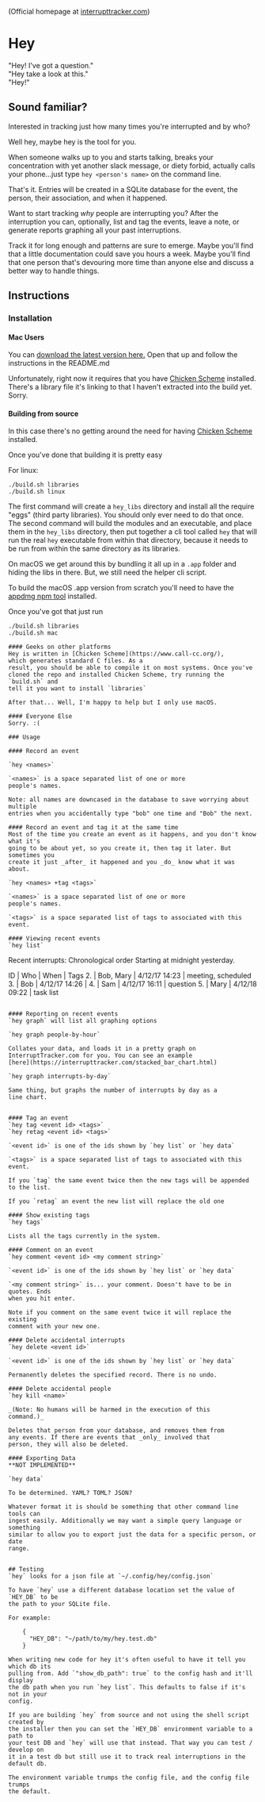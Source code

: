 (Official homepage at [interrupttracker.com](https://interrupttracker.com))
# Hey

"Hey! I've got a question."  
"Hey take a look at this."  
"Hey!"

## Sound familiar?  
Interested in tracking just how many times you're interrupted and by who? 

Well hey, maybe hey is the tool for you.

When someone walks up to you and starts talking, breaks your concentration with
yet another slack message, or diety forbid, actually calls your phone...just
type `hey <person's name>` on the command line.

That's it. Entries will be created in a SQLite database for the event, the
person, their association, and when it happened.

Want to start tracking _why_ people are interrupting you? After the interruption 
you can, optionally, list and tag the events, leave a note, 
or generate reports graphing all your past interruptions.

Track it for long enough and patterns are sure to emerge. Maybe you'll find 
that a little documentation could save you hours a week. Maybe you'll find that
one person that's devouring more time than anyone else and discuss a better way to
handle things.

## Instructions

### Installation
#### Mac Users
You can [download the latest version here.](https://interrupttracker.com/downloads/hey.dmg)
Open that up and follow the instructions in the README.md

Unfortunately, right now it requires that you have 
[Chicken Scheme](https://www.call-cc.org/) installed.  There's a library file
it's linking to that I haven't extracted into the build yet. Sorry.

#### Building from source
In this case there's no getting around the need for having 
[Chicken Scheme](https://www.call-cc.org/) installed.

Once you've done that building it is pretty easy

For linux:
```
./build.sh libraries
./build.sh linux
```

The first command will create a `hey_libs` directory and install all the require
"eggs" (third party libraries). You should only ever need to do that once. 
The second command will build the modules and an executable, and place them in
the `hey_libs` directory, then put together a cli tool called `hey` that will
run the real `hey` executable from within that directory, because it needs to be
run from within the same directory as its libraries.

On macOS we get around this by bundling it all up in a `.app` folder and hiding
the libs in there. But, we still need the helper cli script.

To build the macOS .app version from scratch you'll need to have the 
[appdmg npm tool](https://www.npmjs.com/package/appdmg) installed.

Once you've got that just run

```
./build.sh libraries
./build.sh mac

#### Geeks on other platforms
Hey is written in [Chicken Scheme](https://www.call-cc.org/), 
which generates standard C files. As a
result, you should be able to compile it on most systems. Once you've 
cloned the repo and installed Chicken Scheme, try running the `build.sh` and 
tell it you want to install `libraries`

After that... Well, I'm happy to help but I only use macOS. 

#### Everyone Else
Sorry. :(

### Usage

#### Record an event

`hey <names>` 

`<names>` is a space separated list of one or more
people's names. 

Note: all names are downcased in the database to save worrying about multiple
entries when you accidentally type "bob" one time and "Bob" the next.

#### Record an event and tag it at the same time
Most of the time you create an event as it happens, and you don't know what it's
going to be about yet, so you create it, then tag it later. But sometimes you
create it just _after_ it happened and you _do_ know what it was about.

`hey <names> +tag <tags>`

`<names>` is a space separated list of one or more
people's names.

`<tags>` is a space separated list of tags to associated with this event.

#### Viewing recent events
`hey list`

```
Recent interrupts: Chronological order
Starting at midnight yesterday. 

ID | Who       | When                 | Tags
2. | Bob, Mary | 4/12/17 14:23        | meeting, scheduled
3. | Bob       | 4/12/17 14:26        |
4. | Sam       | 4/12/17 16:11        | question 
5. | Mary      | 4/12/18 09:22        | task list
```

#### Reporting on recent events
`hey graph` will list all graphing options

`hey graph people-by-hour`

Collates your data, and loads it in a pretty graph on
InterruptTracker.com for you. You can see an example 
[here](https://interrupttracker.com/stacked_bar_chart.html)

`hey graph interrupts-by-day`

Same thing, but graphs the number of interrupts by day as a 
line chart.


#### Tag an event
`hey tag <event id> <tags>`  
`hey retag <event id> <tags>`

`<event id>` is one of the ids shown by `hey list` or `hey data`

`<tags>` is a space separated list of tags to associated with this event.

If you `tag` the same event twice then the new tags will be appended to the list.

If you `retag` an event the new list will replace the old one

#### Show existing tags
`hey tags`

Lists all the tags currently in the system.

#### Comment on an event
`hey comment <event id> <my comment string>`

`<event id>` is one of the ids shown by `hey list` or `hey data`

`<my comment string>` is... your comment. Doesn't have to be in quotes. Ends
when you hit enter.

Note if you comment on the same event twice it will replace the existing
comment with your new one.

#### Delete accidental interrupts
`hey delete <event id>`

`<event id>` is one of the ids shown by `hey list` or `hey data`

Permanently deletes the specified record. There is no undo.

#### Delete accidental people
`hey kill <name>`

_(Note: No humans will be harmed in the execution of this
command.)_

Deletes that person from your database, and removes them from
any events. If there are events that _only_ involved that
person, they will also be deleted.

#### Exporting Data
**NOT IMPLEMENTED**  

`hey data`

To be determined. YAML? TOML? JSON? 

Whatever format it is should be something that other command line tools can
ingest easily. Additionally we may want a simple query language or something
similar to allow you to export just the data for a specific person, or date
range.


## Testing
`hey` looks for a json file at `~/.config/hey/config.json`

To have `hey` use a different database location set the value of `HEY_DB` to be
the path to your SQLite file.

For example:

    {
      "HEY_DB": "~/path/to/my/hey.test.db"
    }

When writing new code for hey it's often useful to have it tell you which db its
pulling from. Add `"show_db_path": true` to the config hash and it'll display
the db path when you run `hey list`. This defaults to false if it's not in your
config.

If you are building `hey` from source and not using the shell script created by
the installer then you can set the `HEY_DB` environment variable to a path to
your test DB and `hey` will use that instead. That way you can test / develop on
it in a test db but still use it to track real interruptions in the default db.

The environment variable trumps the config file, and the config file trumps 
the default.

